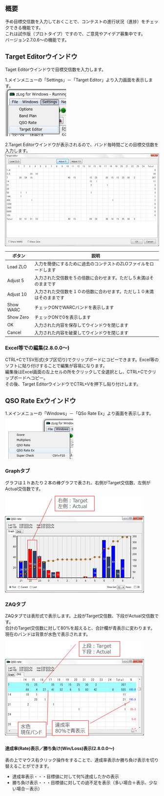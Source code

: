 ## 概要

予め目標交信数を入力しておくことで、コンテストの進行状況（進捗）をチェックできる機能です。  
これは試作版（プロトタイプ）ですので、ご意見やアイデア募集中です。  
バージョン2.7.0.6～の機能です。  

## Target Editorウインドウ

Taget Editorウインドウで目標交信数を入力します。  

1.メインメニューの「Settings」－「Target Editor」より入力画面を表示します。  
![](https://raw.githubusercontent.com/jr8ppg/zLog/images/target_editor1.png)

2.Target Editorウインドウが表示されるので、バンド毎時間ごとの目標交信数を入力します。  
![](https://raw.githubusercontent.com/jr8ppg/zLog/images/target_editor2.png)

|ボタン|説明|
| --- | --- |
|Load ZLO|入力を簡便にするために過去のコンテストのZLOファイルをロードします|
|Adjust 5|入力された交信数を５の倍数に合わせます。ただし５未満はそのままです|
|Adjust 10|入力された交信数を１０の倍数に合わせます。ただし１０未満はそのままです|
|Show WARC|チェックONでWARCバンドを表示します|
|Show Zero|チェックONで0を表示します|
|OK|入力された内容を保存してウインドウを閉じます|
|Cancel|入力された内容を破棄してウインドウを閉じます|

### Excel等での編集(2.8.0.0～)

CTRL+CでTSV形式(タブ区切り)でクリップボードにコピーできます。Excel等のソフトに貼り付けすることで編集が容易になります。  
編集後はExcel画面の左上セルの所をクリックして全選択とし、CTRL+Cでクリップボードへコピー。  
その後、Target EditorウインドウでCTRL+Vを押下し貼り付けします。  

## QSO Rate Exウインドウ

1.メインメニューの「Windows」－「QSo Rate Ex」より画面を表示します。  
![](https://raw.githubusercontent.com/jr8ppg/zLog/images/rateex1.png)

### Graphタブ

グラフは１ｈあたり２本の棒グラフで表され、右側がTarget交信数、左側がActual交信数です。  

![](https://raw.githubusercontent.com/jr8ppg/zLog/images/rateex2.png)

### ZAQタブ

ZAQタブでは表形式で表示します。上段がTarget交信数、下段がActual交信数です。  
合計のTarget交信数に対して80%を超えると、合計欄が青表示に変わります。  
現在のバンドは背景が水色で表示されます。  

![](https://raw.githubusercontent.com/jr8ppg/zLog/images/rateex3.png)

#### 達成率(Rate)表示／勝ち負け(Win/Loss)表示(2.8.0.0～)

表の上でマウス右クリック操作をすることで、達成率表示か勝ち負け表示を切り替えることができます。  
* 達成率表示・・・目標値に対して何%達成したかの表示  
* 勝ち負け表示・・・目標値に対しての過不足を表示（多い場合＋表示、少ない場合－表示）
